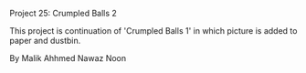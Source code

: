 Project 25: Crumpled Balls 2

This project is continuation of 'Crumpled Balls 1' in which picture is added to paper and dustbin.

By Malik Ahhmed Nawaz Noon